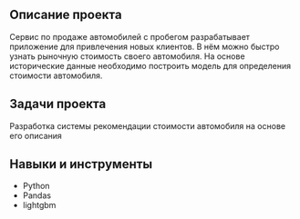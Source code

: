 ## Описание проекта 
Сервис по продаже автомобилей с пробегом  разрабатывает приложение для привлечения новых клиентов. В нём можно быстро узнать рыночную стоимость своего автомобиля. На основе исторические данные необходимо построить модель для определения стоимости автомобиля.
## Задачи проекта
Разработка системы рекомендации стоимости автомобиля на основе его описания
## Навыки и инструменты 
* Python
* Pandas
* lightgbm
